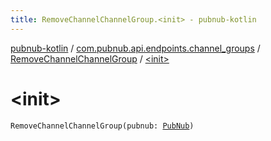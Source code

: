 ```yaml
---
title: RemoveChannelChannelGroup.<init> - pubnub-kotlin
---
```


[pubnub-kotlin](../../index.html) / [com.pubnub.api.endpoints.channel_groups](../index.html) / [RemoveChannelChannelGroup](index.html) / [&lt;init&gt;](./-init-.html)

# &lt;init&gt;

`RemoveChannelChannelGroup(pubnub: `[`PubNub`](../../com.pubnub.api/-pub-nub/index.html)`)`